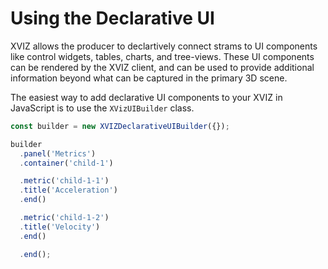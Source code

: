 # Using the Declarative UI

XVIZ allows the producer to declartively connect strams to UI components like control widgets,
tables, charts, and tree-views. These UI components can be rendered by the XVIZ client, and can be
used to provide additional information beyond what can be captured in the primary 3D scene.

The easiest way to add declarative UI components to your XVIZ in JavaScript is to use the
`XVizUIBuilder` class.

```js
const builder = new XVIZDeclarativeUIBuilder({});

builder
  .panel('Metrics')
  .container('child-1')

  .metric('child-1-1')
  .title('Acceleration')
  .end()

  .metric('child-1-2')
  .title('Velocity')
  .end()

  .end();
```
